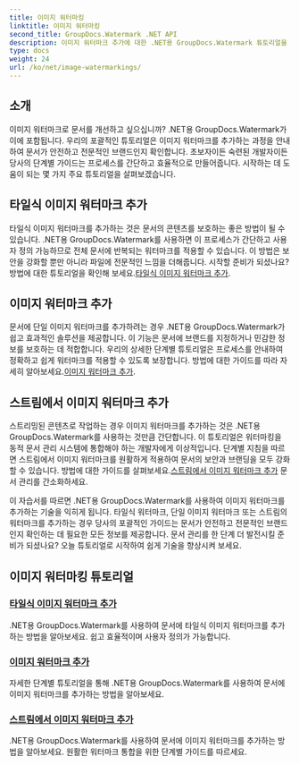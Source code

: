 ```yaml
---
title: 이미지 워터마킹
linktitle: 이미지 워터마킹
second_title: GroupDocs.Watermark .NET API
description: 이미지 워터마크 추가에 대한 .NET용 GroupDocs.Watermark 튜토리얼을 살펴보세요. 문서의 보안과 브랜딩을 강화하는 단계별 방법을 알아보세요.
type: docs
weight: 24
url: /ko/net/image-watermarkings/
---
```

## 소개

이미지 워터마크로 문서를 개선하고 싶으십니까? .NET용 GroupDocs.Watermark가 이에 포함됩니다. 우리의 포괄적인 튜토리얼은 이미지 워터마크를 추가하는 과정을 안내하여 문서가 안전하고 전문적인 브랜드인지 확인합니다. 초보자이든 숙련된 개발자이든 당사의 단계별 가이드는 프로세스를 간단하고 효율적으로 만들어줍니다. 시작하는 데 도움이 되는 몇 가지 주요 튜토리얼을 살펴보겠습니다.

## 타일식 이미지 워터마크 추가
타일식 이미지 워터마크를 추가하는 것은 문서의 콘텐츠를 보호하는 좋은 방법이 될 수 있습니다. .NET용 GroupDocs.Watermark를 사용하면 이 프로세스가 간단하고 사용자 정의 가능하므로 전체 문서에 반복되는 워터마크를 적용할 수 있습니다. 이 방법은 보안을 강화할 뿐만 아니라 파일에 전문적인 느낌을 더해줍니다. 시작할 준비가 되셨나요? 방법에 대한 튜토리얼을 확인해 보세요.[타일식 이미지 워터마크 추가](./add-tiled-image-watermark/).

## 이미지 워터마크 추가
 문서에 단일 이미지 워터마크를 추가하려는 경우 .NET용 GroupDocs.Watermark가 쉽고 효과적인 솔루션을 제공합니다. 이 기능은 문서에 브랜드를 지정하거나 민감한 정보를 보호하는 데 적합합니다. 우리의 상세한 단계별 튜토리얼은 프로세스를 안내하여 정확하고 쉽게 워터마크를 적용할 수 있도록 보장합니다. 방법에 대한 가이드를 따라 자세히 알아보세요.[이미지 워터마크 추가](./add-image-watermark/).

## 스트림에서 이미지 워터마크 추가
스트리밍된 콘텐츠로 작업하는 경우 이미지 워터마크를 추가하는 것은 .NET용 GroupDocs.Watermark를 사용하는 것만큼 간단합니다. 이 튜토리얼은 워터마킹을 동적 문서 관리 시스템에 통합해야 하는 개발자에게 이상적입니다. 단계별 지침을 따르면 스트림에서 이미지 워터마크를 원활하게 적용하여 문서의 보안과 브랜딩을 모두 강화할 수 있습니다. 방법에 대한 가이드를 살펴보세요.[스트림에서 이미지 워터마크 추가](./add-image-watermark-from-stream/) 문서 관리를 간소화하세요.

이 자습서를 따르면 .NET용 GroupDocs.Watermark를 사용하여 이미지 워터마크를 추가하는 기술을 익히게 됩니다. 타일식 워터마크, 단일 이미지 워터마크 또는 스트림의 워터마크를 추가하는 경우 당사의 포괄적인 가이드는 문서가 안전하고 전문적인 브랜드인지 확인하는 데 필요한 모든 정보를 제공합니다. 문서 관리를 한 단계 더 발전시킬 준비가 되셨나요? 오늘 튜토리얼로 시작하여 쉽게 기술을 향상시켜 보세요.

## 이미지 워터마킹 튜토리얼
### [타일식 이미지 워터마크 추가](./add-tiled-image-watermark/)
.NET용 GroupDocs.Watermark를 사용하여 문서에 타일식 이미지 워터마크를 추가하는 방법을 알아보세요. 쉽고 효율적이며 사용자 정의가 가능합니다.
### [이미지 워터마크 추가](./add-image-watermark/)
자세한 단계별 튜토리얼을 통해 .NET용 GroupDocs.Watermark를 사용하여 문서에 이미지 워터마크를 추가하는 방법을 알아보세요.
### [스트림에서 이미지 워터마크 추가](./add-image-watermark-from-stream/)
.NET용 GroupDocs.Watermark를 사용하여 문서에 이미지 워터마크를 추가하는 방법을 알아보세요. 원활한 워터마크 통합을 위한 단계별 가이드를 따르세요.